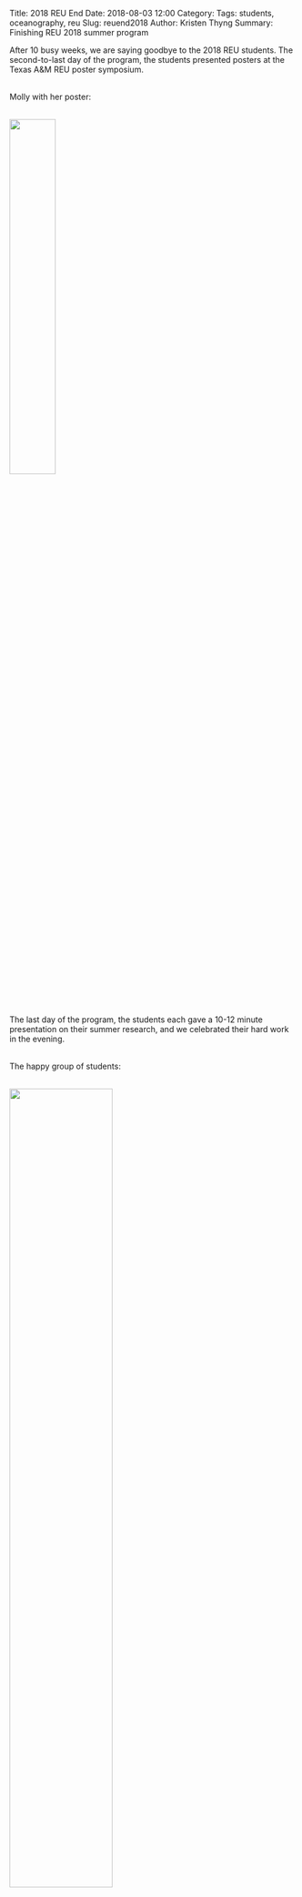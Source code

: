 Title: 2018 REU End
Date: 2018-08-03 12:00
Category:
Tags: students, oceanography, reu
Slug: reuend2018
Author: Kristen Thyng
Summary: Finishing REU 2018 summer program


After 10 busy weeks, we are saying goodbye to the 2018 REU students. The second-to-last day of the program, the students presented posters at the Texas A&M REU poster symposium.
<br><br>

Molly with her poster:
<br><br>

<img src="https://user-images.githubusercontent.com/3487237/45134592-e878ae80-b160-11e8-94bc-f7e129c2d8b6.jpg" class="picFloat" width="40%">

<br clear="all" />

The last day of the program, the students each gave a 10-12 minute presentation on their summer research, and we celebrated their hard work in the evening.
<br><br>

The happy group of students:
<br><br>

<img src="https://tamuotoreu.files.wordpress.com/2018/08/img_9022.jpg" class="picFloat" width="60%">

<br clear="all" />
